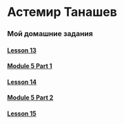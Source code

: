 

# Астемир Танашев
### Мой домашние задания
#### [Lesson 13](Axetike.github.io/lessen-13/app/ "Фигня на котору я потратил час")
#### [Module 5 Part 1](Axetike.github.io/lesson-14/app/ "Шапачка")
#### [Lesson 14](Axetike.github.io/Lesson_14/ "Подключение шрифтов")
#### [Module 5 Part 2](Axetike.github.io/Project/app/ "Подключение шрифтов")
#### [Lesson 15](Axetike.github.io/lesson-15/app/ "Псевдоклассы")
